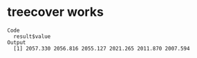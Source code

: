 # treecover works

    Code
      result$value
    Output
      [1] 2057.330 2056.816 2055.127 2021.265 2011.870 2007.594


